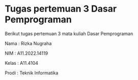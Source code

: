 # Tugas pertemuan 3 Dasar Pemprograman 

Berikut tugas pertemuan 3 mata kuliah Dasar Pemprograman 

Nama : Rizka Nugraha

NIM : A11.2022.14119

Kelas : A11.4104

Prodi : Teknik Informatika
